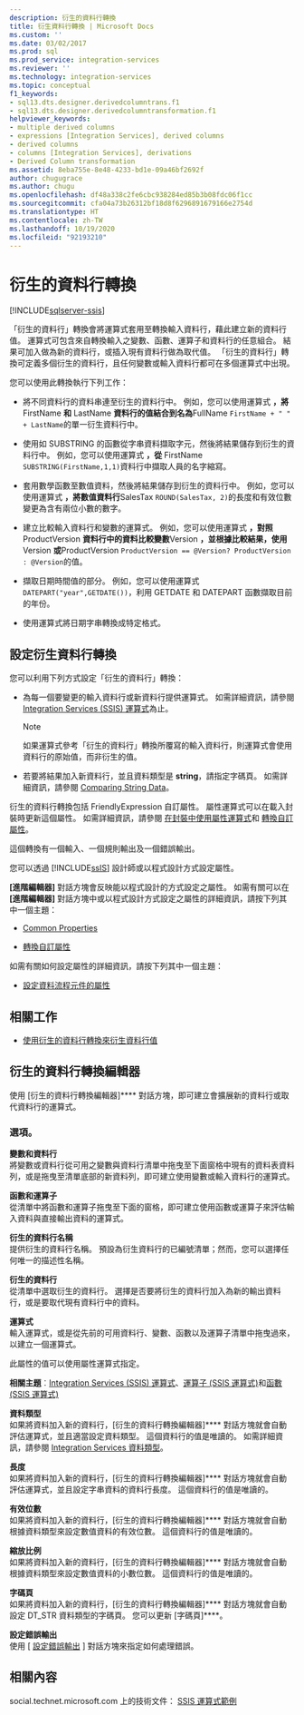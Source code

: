 ```yaml
---
description: 衍生的資料行轉換
title: 衍生資料行轉換 | Microsoft Docs
ms.custom: ''
ms.date: 03/02/2017
ms.prod: sql
ms.prod_service: integration-services
ms.reviewer: ''
ms.technology: integration-services
ms.topic: conceptual
f1_keywords:
- sql13.dts.designer.derivedcolumntrans.f1
- sql13.dts.designer.derivedcolumntransformation.f1
helpviewer_keywords:
- multiple derived columns
- expressions [Integration Services], derived columns
- derived columns
- columns [Integration Services], derivations
- Derived Column transformation
ms.assetid: 8eba755e-8e48-4233-bd1e-09a46bf2692f
author: chugugrace
ms.author: chugu
ms.openlocfilehash: df48a338c2fe6cbc938284ed85b3b08fdc06f1cc
ms.sourcegitcommit: cfa04a73b26312bf18d8f6296891679166e2754d
ms.translationtype: HT
ms.contentlocale: zh-TW
ms.lasthandoff: 10/19/2020
ms.locfileid: "92193210"
---
```

# <a name="derived-column-transformation"></a>衍生的資料行轉換

[!INCLUDE[sqlserver-ssis](../../../includes/applies-to-version/sqlserver-ssis.md)]


  「衍生的資料行」轉換會將運算式套用至轉換輸入資料行，藉此建立新的資料行值。 運算式可包含來自轉換輸入之變數、函數、運算子和資料行的任意組合。 結果可加入做為新的資料行，或插入現有資料行做為取代值。 「衍生的資料行」轉換可定義多個衍生的資料行，且任何變數或輸入資料行都可在多個運算式中出現。  
  
 您可以使用此轉換執行下列工作：  
  
-   將不同資料行的資料串連至衍生的資料行中。 例如，您可以使用運算式 **，將** FirstName **和** LastName **資料行的值結合到名為**FullName `FirstName + " " + LastName`的單一衍生資料行中。  
  
-   使用如 SUBSTRING 的函數從字串資料擷取字元，然後將結果儲存到衍生的資料行中。 例如，您可以使用運算式 **，從** FirstName `SUBSTRING(FirstName,1,1)`資料行中擷取人員的名字縮寫。  
  
-   套用數學函數至數值資料，然後將結果儲存到衍生的資料行中。 例如，您可以使用運算式 **，將數值資料行**SalesTax `ROUND(SalesTax, 2)`的長度和有效位數變更為含有兩位小數的數字。  
  
-   建立比較輸入資料行和變數的運算式。 例如，您可以使用運算式 **，對照** ProductVersion **資料行中的資料比較變數**Version **，並根據比較結果，使用** Version **或**ProductVersion `ProductVersion == @Version? ProductVersion : @Version`的值。  
  
-   擷取日期時間值的部分。 例如，您可以使用運算式 `DATEPART("year",GETDATE())`，利用 GETDATE 和 DATEPART 函數擷取目前的年份。  
  
-   使用運算式將日期字串轉換成特定格式。  
  
## <a name="configuration-of-the-derived-column-transformation"></a>設定衍生資料行轉換  
 您可以利用下列方式設定「衍生的資料行」轉換：  
  
-   為每一個要變更的輸入資料行或新資料行提供運算式。 如需詳細資訊，請參閱 [Integration Services &#40;SSIS&#41; 運算式](../../../integration-services/expressions/integration-services-ssis-expressions.md)為止。  
  
    > [!NOTE]  
    >  如果運算式參考「衍生的資料行」轉換所覆寫的輸入資料行，則運算式會使用資料行的原始值，而非衍生的值。  
  
-   若要將結果加入新資料行，並且資料類型是 **string**，請指定字碼頁。 如需詳細資訊，請參閱 [Comparing String Data](../../../integration-services/data-flow/comparing-string-data.md)。  
  
 衍生的資料行轉換包括 FriendlyExpression 自訂屬性。 屬性運算式可以在載入封裝時更新這個屬性。 如需詳細資訊，請參閱 [在封裝中使用屬性運算式](../../../integration-services/expressions/use-property-expressions-in-packages.md)和 [轉換自訂屬性](../../../integration-services/data-flow/transformations/transformation-custom-properties.md)。  
  
 這個轉換有一個輸入、一個規則輸出及一個錯誤輸出。  
  
 您可以透過 [!INCLUDE[ssIS](../../../includes/ssis-md.md)] 設計師或以程式設計方式設定屬性。  
  
 **[進階編輯器]** 對話方塊會反映能以程式設計的方式設定之屬性。 如需有關可以在 **[進階編輯器]** 對話方塊中或以程式設計方式設定之屬性的詳細資訊，請按下列其中一個主題：  
  
-   [Common Properties](../set-the-properties-of-a-data-flow-component.md)  
  
-   [轉換自訂屬性](../../../integration-services/data-flow/transformations/transformation-custom-properties.md)  
  
 如需有關如何設定屬性的詳細資訊，請按下列其中一個主題：  
  
-   [設定資料流程元件的屬性](../../../integration-services/data-flow/set-the-properties-of-a-data-flow-component.md)  
  
## <a name="related-tasks"></a>相關工作  
  
-   [使用衍生的資料行轉換來衍生資料行值](../../../integration-services/data-flow/transformations/derive-column-values-by-using-the-derived-column-transformation.md)  
  
## <a name="derived-column-transformation-editor"></a>衍生的資料行轉換編輯器
  使用 [衍生的資料行轉換編輯器]**** 對話方塊，即可建立會擴展新的資料行或取代資料行的運算式。  
  
### <a name="options"></a>選項。  
 **變數和資料行**  
 將變數或資料行從可用之變數與資料行清單中拖曳至下面窗格中現有的資料表資料列，或是拖曳至清單底部的新資料列，即可建立使用變數或輸入資料行的運算式。  
  
 **函數和運算子**  
 從清單中將函數和運算子拖曳至下面的窗格，即可建立使用函數或運算子來評估輸入資料與直接輸出資料的運算式。  
  
 **衍生的資料行名稱**  
 提供衍生的資料行名稱。 預設為衍生資料行的已編號清單；然而，您可以選擇任何唯一的描述性名稱。  
  
 **衍生的資料行**  
 從清單中選取衍生的資料行。 選擇是否要將衍生的資料行加入為新的輸出資料行，或是要取代現有資料行中的資料。  
  
 **運算式**  
 輸入運算式，或是從先前的可用資料行、變數、函數以及運算子清單中拖曳過來，以建立一個運算式。  
  
 此屬性的值可以使用屬性運算式指定。  
  
 **相關主題**︰[Integration Services &#40;SSIS&#41; 運算式](../../../integration-services/expressions/integration-services-ssis-expressions.md)、[運算子 &#40;SSIS 運算式&#41;](../../../integration-services/expressions/operators-ssis-expression.md)和[函數 &#40;SSIS 運算式&#41;](../../../integration-services/expressions/functions-ssis-expression.md)  
  
 **資料類型**  
 如果將資料加入新的資料行，[衍生的資料行轉換編輯器]**** 對話方塊就會自動評估運算式，並且適當設定資料類型。 這個資料行的值是唯讀的。 如需詳細資訊，請參閱 [Integration Services 資料類型](../../../integration-services/data-flow/integration-services-data-types.md)。  
  
 **長度**  
 如果將資料加入新的資料行，[衍生的資料行轉換編輯器]**** 對話方塊就會自動評估運算式，並且設定字串資料的資料行長度。 這個資料行的值是唯讀的。  
  
 **有效位數**  
 如果將資料加入新的資料行，[衍生的資料行轉換編輯器]**** 對話方塊就會自動根據資料類型來設定數值資料的有效位數。 這個資料行的值是唯讀的。  
  
 **縮放比例**  
 如果將資料加入新的資料行，[衍生的資料行轉換編輯器]**** 對話方塊就會自動根據資料類型來設定數值資料的小數位數。 這個資料行的值是唯讀的。  
  
 **字碼頁**  
 如果將資料加入新的資料行，[衍生的資料行轉換編輯器]**** 對話方塊就會自動設定 DT_STR 資料類型的字碼頁。 您可以更新 [字碼頁]****。  
  
 **設定錯誤輸出**  
 使用 [ [設定錯誤輸出](../error-handling-in-data.md) ] 對話方塊來指定如何處理錯誤。  
  
## <a name="related-content"></a>相關內容  
 social.technet.microsoft.com 上的技術文件： [SSIS 運算式範例](https://go.microsoft.com/fwlink/?LinkId=220761)